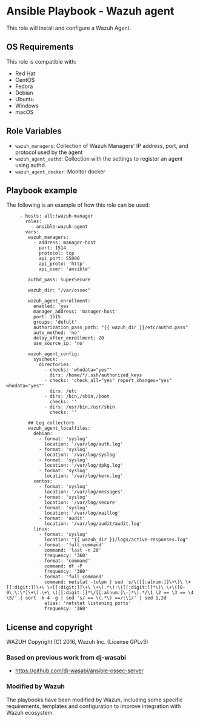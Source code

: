 Ansible Playbook - Wazuh agent
==============================

This role will install and configure a Wazuh Agent.

OS Requirements
----------------

This role is compatible with:
 * Red Hat
 * CentOS
 * Fedora
 * Debian
 * Ubuntu
 * Windows
 * macOS


Role Variables
--------------

* `wazuh_managers`: Collection of Wazuh Managers' IP address, port, and protocol used by the agent
* `wazuh_agent_authd`: Collection with the settings to register an agent using authd.
* `wazuh_agent_docker`: Monitor docker


Playbook example
----------------

The following is an example of how this role can be used:

```
     - hosts: all:!wazuh-manager
       roles:
         - ansible-wazuh-agent
       vars:
        wazuh_managers:
          - address: manager-host
            port: 1514
            protocol: tcp
            api_port: 55000
            api_proto: 'http'
            api_user: 'ansible'

        authd_pass: SuperSecure

        wazuh_dir: "/var/ossec"

        wazuh_agent_enrollment:
          enabled: 'yes'
          manager_address: 'manager-host'
          port: 1515
          groups: 'defult'
          authorization_pass_path: "{{ wazuh_dir }}/etc/authd.pass"
          auto_method: 'no'
          delay_after_enrollment: 20
          use_source_ip: 'no'

        wazuh_agent_config:
          syscheck:
            directories:
              - checks: 'whodata="yes"'
                dirs: /home/*/.ssh/authorized_keys
              - checks: 'check_all="yes" report_changes="yes" whodata="yes"'
                dirs: /etc
              - dirs: /bin,/sbin,/boot
                checks: ''
              - dirs: /usr/bin,/usr/sbin
                checks: ''

        ## Log collectors
        wazuh_agent_localfiles:
          debian:
            - format: 'syslog'
              location: '/var/log/auth.log'
            - format: 'syslog'
              location: '/var/log/syslog'
            - format: 'syslog'
              location: '/var/log/dpkg.log'
            - format: 'syslog'
              location: '/var/log/kern.log'
          centos:
            - format: 'syslog'
              location: '/var/log/messages'
            - format: 'syslog'
              location: '/var/log/secure'
            - format: 'syslog'
              location: '/var/log/maillog'
            - format: 'audit'
              location: '/var/log/audit/audit.log'
          linux:
            - format: 'syslog'
              location: "{{ wazuh_dir }}/logs/active-responses.log"
            - format: 'full_command'
              command: 'last -n 20'
              frequency: '360'
            - format: 'command'
              command: df -P
              frequency: '360'
            - format: 'full_command'
              command: netstat -tulpn | sed 's/\([[:alnum:]]\+\)\ \+[[:digit:]]\+\ \+[[:digit:]]\+\ \+\(.*\):\([[:digit:]]*\)\ \+\([0-9\.\:\*]\+\).\+\ \([[:digit:]]*\/[[:alnum:]\-]*\).*/\1 \2 == \3 == \4 \5/' | sort -k 4 -g | sed 's/ == \(.*\) ==/:\1/' | sed 1,2d
              alias: 'netstat listening ports'
              frequency: '360'
```

License and copyright
---------------------

WAZUH Copyright (C) 2016, Wazuh Inc. (License GPLv3)

### Based on previous work from dj-wasabi

  - https://github.com/dj-wasabi/ansible-ossec-server

### Modified by Wazuh

The playbooks have been modified by Wazuh, including some specific requirements, templates and configuration to improve integration with Wazuh ecosystem.
